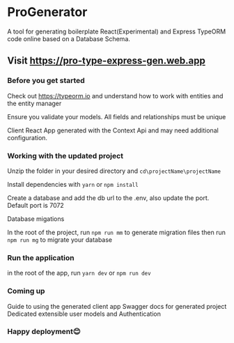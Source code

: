 # ProGenerator
A tool for generating boilerplate React(Experimental) and Express TypeORM code online based on a Database Schema. 

## Visit https://pro-type-express-gen.web.app

### Before you get started
Check out https://typeorm.io and understand how to work with entities and the entity manager

Ensure you validate your models. All fields and relationships must be unique

Client React App generated with the Context Api and may need additional configuration.

### Working with the updated project

Unzip the folder in your desired directory and `cd\projectName\projectName`

Install dependencies with `yarn` or `npm install`

Create a database and add the db url to the .env, also update the port. Default port is 7072

Database migations

In the root of the project, run `npm run mm` to generate migration files then run `npm run mg` to migrate your database

### Run the application

in the root of the app, run `yarn dev` or `npm run dev`

### Coming up

Guide to using the generated client app
Swagger docs for generated project
Dedicated extensible user models and Authentication

### Happy deployment😊
